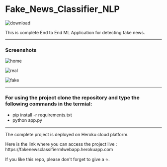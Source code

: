 # Fake_News_Classifier_NLP

![download](https://user-images.githubusercontent.com/61036755/95099479-89296600-074d-11eb-8c5e-ba2caec33cbb.png)
<p> This is complete End to End ML Application for detecting fake news.</p>

<hr>

<h3> Screenshots </h3>

![home](https://user-images.githubusercontent.com/61036755/95154516-a000a480-07af-11eb-819c-47747599bbea.png)

![real](https://user-images.githubusercontent.com/61036755/95154524-a42cc200-07af-11eb-9332-976a5ffda9f6.png)

![fake](https://user-images.githubusercontent.com/61036755/95154531-a727b280-07af-11eb-8395-10bcbd814155.png)


<hr>
 <h3> For using the project clone the repository and type the following commands in the termial: </h3>
 <ul>
  <li> pip install -r requirements.txt</li>
  <li> python app.py</li>
  </ul>
  
  <hr>
  
  <p> The complete project is deployed on Heroku cloud platform.
  
 <p> Here is the link where you can access the project live : https://fakenewsclassifiermlwebapp.herokuapp.com <p>
  <p> If you like this repo, please don't forget to give a ⭐.
</p>
